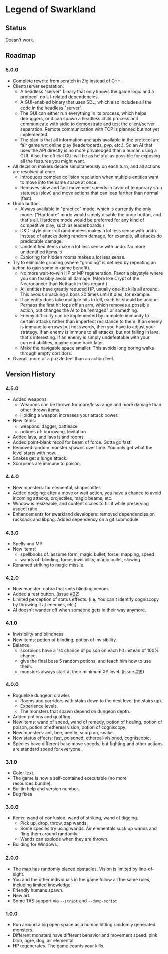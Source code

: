 # Legend of Swarkland

## Status

Doesn't work.

## Roadmap

### 5.0.0

 * Complete rewrite from scratch in Zig instead of C++.
 * Client/server separation.
   * A headless "server" binary that only knows the game logic and a protocol. no UI-related dependencies.
   * A GUI-enabled binary that uses SDL, which also includes all the code in the headless "server".
   * The GUI can either run everything in its process, which helps debuggers,
     or it can spawn a headless child process and communicate with stdio to demonstrate and test the client/server separation.
     Remote communication with TCP is planned but not yet implemented.
   * The plan is that all information and apis available in the protocol are fair game wrt online play (leaderboards, pvp, etc.).
     So an AI that uses the API directly is no more privaledged than a human using a GUI.
     Also, the official GUI will be as helpful as possible for exposing all the features you might want.
 * All decision makers decide simultaneously on each turn, and all actions are resolved at once.
   * Introduces complex collision resolution when multiple entities want to move into the same space at once.
   * Removes slow and fast movement speeds in favor of temporary stun statuses (slow) and move actions that can leap farther than normal (fast).
 * Undo button.
   * Always available in "practice" mode, which is currently the only mode.
     ("Hardcore" mode would simply disable the undo button, and that's all.
     Hardcore mode would be preferred for any kind of competitive play, such as leaderboards.)
   * D&D-style dice-roll randomness makes a lot less sense with undo.
     Instead of attacks doing random damage, for example, all attacks do predictable damage.
   * Unidentified items make a lot less sense with undo.
     No more unidentified items. :(
   * Exploring for hidden rooms makes a lot less sense.
 * Try to eliminate grinding (where "grinding" is defined by repeating an action to gain some in-game benefit).
   * No more wait-to-win HP or MP regeneration.
     Favor a playstyle where you can feasibly avoid all damage.
     (More like Crypt of the Necrodancer than Nethack in this regard.)
   * All entities have greatly reduced HP, usually one-hit kills all around.
     This avoids smacking a boss 20 times until it dies, for example.
   * If an entity does take multiple hits to kill, each hit should be unique.
     Perhaps the first hit lops off an arm, which removes a possible action, but changes the AI to be "enraged" or something.
   * Enemy difficulty can be implemented by complete immunity to certain attacks rather than imperfect resistance to them.
     If an enemy is immune to arrows but not swords, then you have to adjust your strategy.
     If an enemy is immune to all attacks, but not falling in lava, that's interesting.
     If an enemy is simply undefeatable with your current abilities, maybe come back later.
   * Make the navigable space smaller. This avoids long boring walks through empty corridors.
 * Overall, more of a puzzle feel than an action feel.

## Version History

### 4.5.0

 * Added weapons
   * Weapons can be thrown for more/less range and more damage than other thrown items.
   * Holding a weapon increases your attack power.
 * New items:
   * weapons: dagger, battleaxe
   * potions of: burrowing, levitation
 * Added lava, and lava island rooms.
 * Added point-blank recoil for beam of force. Gotta go fast!
 * Removed random monster spawns over time. You only get what the level starts with now.
 * Snakes get a lunge attack.
 * Scorpions are immune to poison.

### 4.4.0

 * New monsters: tar elemental, shapeshifter.
 * Added dodging: after a move or wait action, you have a chance to avoid incoming attacks, projectiles, magic beams, etc.
 * Window is resizeable, and content scales to fill it while preserving aspect ratio.
 * Enhancements for swarkland developers: removed dependencies on rucksack and libpng. Added dependency on a git submodule.

### 4.3.0

 * Spells and MP.
 * New items:
   * spellbooks of: assume form, magic bullet, force, mapping, speed
   * wands of: blinding, force, invisibility, magic bullet, slowing
 * Renamed striking to magic missile.

### 4.2.0
 * New monster: cobra that spits blinding venom.
 * Added a rest button. (issue [#22](https://github.com/thejoshwolfe/legend-of-swarkland/issues/22))
 * Limited perception of status effects. (i.e. You can't identify cogniscopy by throwing it at enemies, etc.)
 * AI doesn't wander off when someone gets in their way anymore.

### 4.1.0

 * Invisibility and blindness.
 * New items: potion of blinding, potion of invisibility.
 * Balance:
   * scorpions have a 1/4 chance of poison on each hit instead of 100% chance.
   * give the final boss 5 random potions, and teach him how to use them.
   * monsters always start at their minimum XP level. (issue [#19](https://github.com/thejoshwolfe/legend-of-swarkland/issues/19))

### 4.0.0

 * Roguelike dungeon crawler.
   * Rooms and corridors with stairs down to the next level (no stairs up).
   * Experience levels.
   * The monsters that spawn depend on dungeon depth.
 * Added potions and quaffing.
 * New items: wand of speed, wand of remedy, potion of healing, potion of poison, potion of ethereal vision, potion of cogniscopy.
 * New monsters: ant, bee, beetle, scorpion, snake.
 * New status effects: fast, poisoned, ethereal-visioned, cogniscopic.
 * Species have different base move speeds, but fighting and other actions are standard speed for everyone.

### 3.1.0

 * Color text.
 * The game is now a self-contained executable (no more resources.bundle).
 * Builtin help and version number.
 * Bug fixes

### 3.0.0

 * Items: wand of confusion, wand of striking, wand of digging.
   * Pick up, drop, throw, zap wands.
   * Some species try using wands. Air elementals suck up wands and fling them around randomly.
   * Wands can explode when they are thrown.
 * Building for Windows.

### 2.0.0

 * The map has randomly placed obstacles.
   Vision is limited by line-of-sight.
 * You and the other individuals in the game follow all the same rules, including limited knowledge.
 * Friendly humans spawn.
 * New art.
 * Some TAS support via `--script` and `--dump-script`

### 1.0.0

 * Run around a big open space as a human hitting randomly generated monsters.
 * Different monsters have different behavior and movement speed: pink blob, ogre, dog, air elemental.
 * HP regenerates.
   The game counts your kills.
